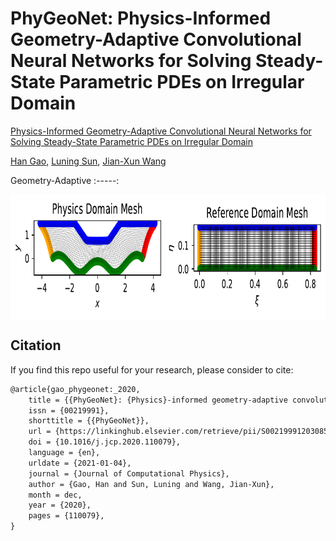 # PhyGeoNet: Physics-Informed Geometry-Adaptive Convolutional Neural Networks for Solving Steady-State Parametric PDEs on Irregular Domain
[Physics-Informed Geometry-Adaptive Convolutional Neural Networks for Solving Steady-State Parametric PDEs on Irregular Domain](https://www.sciencedirect.com/science/article/pii/S0021999120308536?via%3Dihub)







[Han Gao](https://scholar.google.com/citations?hl=en&view_op=list_works&gmla=AJsN-F6-fOLOhBPu7QzW2uth-Hf-G_bt_tHSDMMiyZcj8_6FHXwf-WEeU4kAbw-yIi78KROeDuBUzH-ScfCjKhZ6l2Kn_TNfM9jrZqHJrv2Je6jEUXh63is&user=iYlVxoYAAAAJ&gmla=AJsN-F6LfoB1VHGNZfAANgEgbRRthg3W5A4G11UmbG1tPTITC-iosEYuDwLC19VRTc-KU397DgoKeYGBx8iJIoKtMvWQPhofZgPbvy1u4q10FXWdz1OoHrc&sciund=5241665522552596380), [Luning Sun](https://scholar.google.com/citations?user=Jszc1B8AAAAJ&hl=en), [Jian-Xun Wang](http://sites.nd.edu/jianxun-wang/)

Geometry-Adaptive
:-----:
<p align="center">
    <img align = 'center' height="200" src="case0/mesh_.pdf?raw=true">
</p>



## Citation
If you find this repo useful for your research, please consider to cite:
```latex
@article{gao_phygeonet:_2020,
	title = {{PhyGeoNet}: {Physics}-informed geometry-adaptive convolutional neural networks for solving {Parameterized} {Steady}-{State} {PDEs} on irregular domain},
	issn = {00219991},
	shorttitle = {{PhyGeoNet}},
	url = {https://linkinghub.elsevier.com/retrieve/pii/S0021999120308536},
	doi = {10.1016/j.jcp.2020.110079},
	language = {en},
	urldate = {2021-01-04},
	journal = {Journal of Computational Physics},
	author = {Gao, Han and Sun, Luning and Wang, Jian-Xun},
	month = dec,
	year = {2020},
	pages = {110079},
}
```